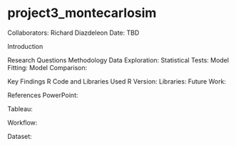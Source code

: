 # project3_montecarlosim
Collaborators: Richard Diazdeleon
Date: TBD


Introduction


Research Questions
Methodology
Data Exploration: 
Statistical Tests: 
Model Fitting: 
Model Comparison: 

Key Findings
R Code and Libraries Used
R Version: 
Libraries:
Future Work:


References
PowerPoint:

Tableau:

Workflow:

Dataset: 
